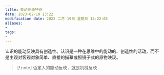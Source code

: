 ```yaml
---
title: 能动创造特征
date: 2023-02-19 13:22
modification date: 2023 二月 19日 星期日 13:22:08
aliases: 
- 
tags: 
- 
---
```


认识的能动反映具有创造性。认识是一种在思维中的能动的、创造性的活动，而不是主观对客观对象简单、直接的描摹或照镜子式的原物映现。

>[! note]
>否定人的能动反映，就是机械反映

